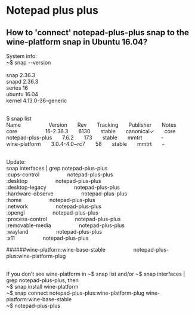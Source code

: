 # Notepad plus plus
## How to 'connect' notepad-plus-plus snap to the wine-platform snap in Ubuntu 16.04?

System info: <br />
~$ snap --version <br /><br />
snap    2.36.3 <br />
snapd   2.36.3 <br />
series  16 <br />
ubuntu  16.04 <br />
kernel  4.13.0-36-generic <br /><br />

$ snap list <br />
Name&nbsp;&nbsp;&nbsp;&nbsp;&nbsp;&nbsp;&nbsp;&nbsp;&nbsp;&nbsp;&nbsp;&nbsp;&nbsp;&nbsp;&nbsp;&nbsp;&nbsp;&nbsp;               Version&nbsp;&nbsp;&nbsp;&nbsp;&nbsp;&nbsp;        Rev&nbsp;&nbsp;&nbsp;&nbsp;&nbsp;&nbsp;   Tracking&nbsp;&nbsp;&nbsp;&nbsp;&nbsp;&nbsp;  Publisher&nbsp;&nbsp;&nbsp;&nbsp;&nbsp;&nbsp;   Notes <br />
core&nbsp;&nbsp;&nbsp;&nbsp;&nbsp;&nbsp;&nbsp;&nbsp;&nbsp;&nbsp;&nbsp;&nbsp;&nbsp;&nbsp;&nbsp;&nbsp;&nbsp;&nbsp;               16-2.36.3&nbsp;&nbsp;&nbsp;&nbsp;&nbsp;&nbsp;      6130&nbsp;&nbsp;&nbsp;&nbsp;&nbsp;&nbsp;  stable&nbsp;&nbsp;&nbsp;&nbsp;&nbsp;&nbsp;    canonical✓&nbsp;&nbsp;&nbsp;&nbsp;&nbsp;&nbsp;  core <br />
notepad-plus-plus&nbsp;&nbsp;&nbsp;&nbsp;&nbsp;&nbsp;  7.6.2&nbsp;&nbsp;&nbsp;&nbsp;&nbsp;&nbsp;          173&nbsp;&nbsp;&nbsp;&nbsp;&nbsp;&nbsp;   stable&nbsp;&nbsp;&nbsp;&nbsp;&nbsp;&nbsp;   mmtrt&nbsp;&nbsp;&nbsp;&nbsp;&nbsp;&nbsp;&nbsp;&nbsp;&nbsp;&nbsp;&nbsp;&nbsp;       - <br />
wine-platform&nbsp;&nbsp;&nbsp;&nbsp;&nbsp;&nbsp;      3.0.4-4.0~rc7&nbsp;&nbsp;&nbsp;&nbsp;&nbsp;&nbsp;  58&nbsp;&nbsp;&nbsp;&nbsp;&nbsp;&nbsp;    stable&nbsp;&nbsp;&nbsp;&nbsp;&nbsp;&nbsp;    mmtrt&nbsp;&nbsp;&nbsp;&nbsp;&nbsp;&nbsp;       - <br /><br />

Update: <br />
snap interfaces | grep notepad-plus-plus <br />
:cups-control&nbsp;&nbsp;&nbsp;&nbsp;&nbsp;&nbsp;&nbsp;&nbsp;&nbsp;&nbsp;&nbsp;&nbsp;&nbsp;&nbsp;&nbsp;&nbsp;&nbsp;&nbsp;                    notepad-plus-plus <br />
:desktop&nbsp;&nbsp;&nbsp;&nbsp;&nbsp;&nbsp;&nbsp;&nbsp;&nbsp;&nbsp;&nbsp;&nbsp;&nbsp;&nbsp;&nbsp;&nbsp;&nbsp;&nbsp;                         notepad-plus-plus <br />
:desktop-legacy&nbsp;&nbsp;&nbsp;&nbsp;&nbsp;&nbsp;&nbsp;&nbsp;&nbsp;&nbsp;&nbsp;&nbsp;&nbsp;&nbsp;&nbsp;&nbsp;&nbsp;&nbsp;                  notepad-plus-plus <br />
:hardware-observe&nbsp;&nbsp;&nbsp;&nbsp;&nbsp;&nbsp;&nbsp;&nbsp;&nbsp;&nbsp;&nbsp;&nbsp;&nbsp;&nbsp;&nbsp;&nbsp;&nbsp;&nbsp;                notepad-plus-plus <br />
:home&nbsp;&nbsp;&nbsp;&nbsp;&nbsp;&nbsp;&nbsp;&nbsp;&nbsp;&nbsp;&nbsp;&nbsp;&nbsp;&nbsp;&nbsp;&nbsp;&nbsp;&nbsp;                            notepad-plus-plus <br />
:network&nbsp;&nbsp;&nbsp;&nbsp;&nbsp;&nbsp;&nbsp;&nbsp;&nbsp;&nbsp;&nbsp;&nbsp;&nbsp;&nbsp;&nbsp;&nbsp;&nbsp;&nbsp;                         notepad-plus-plus <br />
:opengl&nbsp;&nbsp;&nbsp;&nbsp;&nbsp;&nbsp;&nbsp;&nbsp;&nbsp;&nbsp;&nbsp;&nbsp;&nbsp;&nbsp;&nbsp;&nbsp;&nbsp;&nbsp;                          notepad-plus-plus <br />
:process-control&nbsp;&nbsp;&nbsp;&nbsp;&nbsp;&nbsp;&nbsp;&nbsp;&nbsp;&nbsp;&nbsp;&nbsp;&nbsp;&nbsp;&nbsp;&nbsp;&nbsp;&nbsp;                 notepad-plus-plus <br />
:removable-media&nbsp;&nbsp;&nbsp;&nbsp;&nbsp;&nbsp;&nbsp;&nbsp;&nbsp;&nbsp;&nbsp;&nbsp;&nbsp;&nbsp;&nbsp;&nbsp;&nbsp;&nbsp;                 notepad-plus-plus <br />
:wayland&nbsp;&nbsp;&nbsp;&nbsp;&nbsp;&nbsp;&nbsp;&nbsp;&nbsp;&nbsp;&nbsp;&nbsp;&nbsp;&nbsp;&nbsp;&nbsp;&nbsp;&nbsp;                         notepad-plus-plus <br />
:x11&nbsp;&nbsp;&nbsp;&nbsp;&nbsp;&nbsp;&nbsp;&nbsp;&nbsp;&nbsp;&nbsp;&nbsp;&nbsp;&nbsp;&nbsp;&nbsp;&nbsp;&nbsp;                             notepad-plus-plus <br />

######wine-platform:wine-base-stable&nbsp;&nbsp;&nbsp;&nbsp;&nbsp;&nbsp;&nbsp;&nbsp;&nbsp;&nbsp;&nbsp;&nbsp;&nbsp;&nbsp;&nbsp;&nbsp;&nbsp;&nbsp;   notepad-plus-plus:wine-platform-plug <br /><br />

If you don’t see wine-platform in ~$ snap list and/or ~$ snap interfaces | grep notepad-plus-plus, then  <br />
~$ snap install wine-platform <br />
~$ snap connect notepad-plus-plus:wine-platform-plug wine-platform:wine-base-stable <br />
~$ notepad-plus-plus
